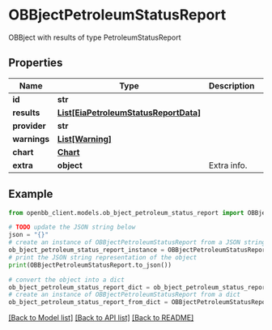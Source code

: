 # OBBjectPetroleumStatusReport

OBBject with results of type PetroleumStatusReport

## Properties

Name | Type | Description | Notes
------------ | ------------- | ------------- | -------------
**id** | **str** |  | [optional] 
**results** | [**List[EiaPetroleumStatusReportData]**](EiaPetroleumStatusReportData.md) |  | [optional] 
**provider** | **str** |  | [optional] 
**warnings** | [**List[Warning]**](Warning.md) |  | [optional] 
**chart** | [**Chart**](Chart.md) |  | [optional] 
**extra** | **object** | Extra info. | [optional] 

## Example

```python
from openbb_client.models.ob_bject_petroleum_status_report import OBBjectPetroleumStatusReport

# TODO update the JSON string below
json = "{}"
# create an instance of OBBjectPetroleumStatusReport from a JSON string
ob_bject_petroleum_status_report_instance = OBBjectPetroleumStatusReport.from_json(json)
# print the JSON string representation of the object
print(OBBjectPetroleumStatusReport.to_json())

# convert the object into a dict
ob_bject_petroleum_status_report_dict = ob_bject_petroleum_status_report_instance.to_dict()
# create an instance of OBBjectPetroleumStatusReport from a dict
ob_bject_petroleum_status_report_from_dict = OBBjectPetroleumStatusReport.from_dict(ob_bject_petroleum_status_report_dict)
```
[[Back to Model list]](../README.md#documentation-for-models) [[Back to API list]](../README.md#documentation-for-api-endpoints) [[Back to README]](../README.md)


